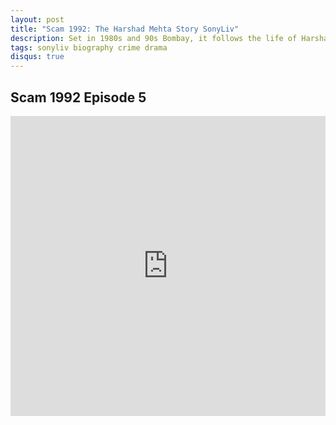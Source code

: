 ```yaml
---
layout: post
title: "Scam 1992: The Harshad Mehta Story SonyLiv"
description: Set in 1980s and 90s Bombay, it follows the life of Harshad Mehta, a stockbroker who took the stock market to dizzying heights and his catastrophic downfall.
tags: sonyliv biography crime drama
disqus: true
---
```

## Scam 1992 Episode 5

<div class="responsive-container">
<iframe src="https://drive.google.com/file/d/1ZE_Au8EDwGwbbcY4sZwRCkIabTdUhIgj/preview" frameborder="0" marginwidth="0" marginheight="0" scrolling="NO" width="100%" height="480" allowfullscreen=""></iframe>
<div style="width: 80px; height: 80px; position: absolute; opacity: 0; right: 0px; top: 0px;"> </div></div>

<script data-ad-client="ca-pub-8367357551397143" async src="https://pagead2.googlesyndication.com/pagead/js/adsbygoogle.js"></script>